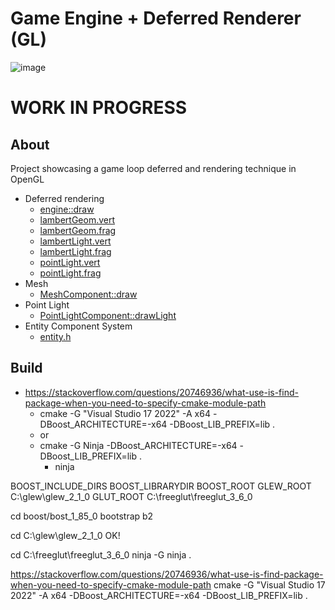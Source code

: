 # Game Engine + Deferred Renderer (GL)
![image](https://github.com/user-attachments/assets/aeedee75-629f-4342-ad8e-7197e225657d)

# **WORK IN PROGRESS**
## About
Project showcasing a game loop deferred and rendering technique in OpenGL
* Deferred rendering
    * [engine::draw](https://github.com/perrauo/ghostgame-deferredrend-gl/blob/main/src/framework/engine.cpp#L191)
    * [lambertGeom.vert](https://github.com/perrauo/ghostgame-deferredrend-gl/blob/main/resources/framework/shaders/lambertGeom.vert)
    * [lambertGeom.frag](https://github.com/perrauo/ghostgame-deferredrend-gl/blob/main/resources/framework/shaders/lambertGeom.frag)
    * [lambertLight.vert](https://github.com/perrauo/ghostgame-deferredrend-gl/blob/main/resources/framework/shaders/lambertLight.vert)
    * [lambertLight.frag](https://github.com/perrauo/ghostgame-deferredrend-gl/blob/main/resources/framework/shaders/lambertLight.frag)
    * [pointLight.vert](https://github.com/perrauo/ghostgame-deferredrend-gl/blob/main/resources/framework/shaders/pointLight.vert)
    * [pointLight.frag](https://github.com/perrauo/ghostgame-deferredrend-gl/blob/main/resources/framework/shaders/pointLight.frag)
* Mesh
    * [MeshComponent::draw](https://github.com/perrauo/ghostgame-deferredrend-gl/blob/main/src/framework/mesh.cpp#L124)
* Point Light
    * [PointLightComponent::drawLight](https://github.com/perrauo/ghostgame-deferredrend-gl/blob/main/src/framework/light.cpp#L29)
* Entity Component System
    * [entity.h](https://github.com/perrauo/ghostgame-deferredrend-gl/blob/main/include/framework/entity.h)

## Build

* https://stackoverflow.com/questions/20746936/what-use-is-find-package-when-you-need-to-specify-cmake-module-path
    * cmake -G "Visual Studio 17 2022" -A x64 -DBoost_ARCHITECTURE=-x64 -DBoost_LIB_PREFIX=lib .
    * or
    * cmake -G Ninja -DBoost_ARCHITECTURE=-x64 -DBoost_LIB_PREFIX=lib .
        *  ninja


BOOST_INCLUDE_DIRS
BOOST_LIBRARYDIR
BOOST_ROOT
GLEW_ROOT C:\glew\glew_2_1_0
GLUT_ROOT C:\freeglut\freeglut_3_6_0


cd boost/bost_1_85_0
bootstrap
b2

cd C:\glew\glew_2_1_0
OK!

cd C:\freeglut\freeglut_3_6_0
ninja -G
ninja .

https://stackoverflow.com/questions/20746936/what-use-is-find-package-when-you-need-to-specify-cmake-module-path
cmake -G "Visual Studio 17 2022" -A x64 -DBoost_ARCHITECTURE=-x64 -DBoost_LIB_PREFIX=lib .



